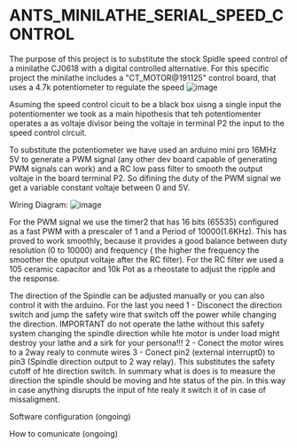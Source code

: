 # ANTS_MINILATHE_SERIAL_SPEED_CONTROL

The purpose of this project is to substitute the stock Spidle speed control of a minilathe CJ0618 with a digital controlled alternative. For this specific project the minilathe includes a "CT_MOTOR@191125" control board, that uses a 4.7k potentiometer to regulate the speed
![image](https://github.com/ansl/ANTS_MINILATHE_SERIAL_SPEED_CONTROL/assets/5759139/cdd021ea-77be-46bc-a8f5-d472df9c004e)

Asuming the speed control cicuit to be a black box uisng a single input the potentiomenter we took as a main hipothesis that teh potentiomenter operates a as voltaje divisor being the voltaje  in terminal P2 the input to the speed control circuit.

To substitute the potentiometer we have used an arduino mini pro 16MHz 5V  to generate  a PWM signal (any other dev board capable of generating PWM signals  can work) and a RC low pass filter to smooth the output voltaje in the board terminal P2. So difining the duty of the PWM signal we get a variable constant voltaje between 0 and 5V. 


Wiring Diagram:
![image](https://github.com/ansl/ANTS_MINILATHE_SERIAL_SPEED_CONTROL/assets/5759139/bfa4ec04-6c8e-44ce-8f5f-e29173b5767b)



For the PWM signal we use the timer2 that has 16 bits (65535) configured as a fast PWM with a prescaler of 1 and a Period of 10000(1.6KHz). This has proved to work smoothly, because it provides a good balance between duty resolution (0 to 10000) and frequency ( the higher the frequency the smoother the oputput voltaje after the RC filter). 
For the RC filter we used a 105 ceramic capacitor  and 10k Pot as a rheostate to adjust the ripple and the response.

The direction of the Spindle can be adjusted manually or you can also control it with the arduino. For the last you need
 1 - Disconect the direction switch and jump the safety wire that switch off the power while changing the direction. IMPORTANT do not operate the lathe without this safety system changing the spindle direction while hte motor is under load might destroy your lathe and a sirk for your persona!!!
 2 - Conect the motor wires to a 2way realy to conmute wires
 3 - Conect pin2 (external interrupt0) to pin3 (Spindle direction output to 2 way relay). This substitutes the safety cutoff of hte direction switch. In summary what is does is to measure the direction the spindle should be moving and hte status of the pin. In this way in case anything disrupts the input of hte realy it switch it of in case of missaligment.


 Software configuration (ongoing)


 How to comunicate (ongoing)
 




